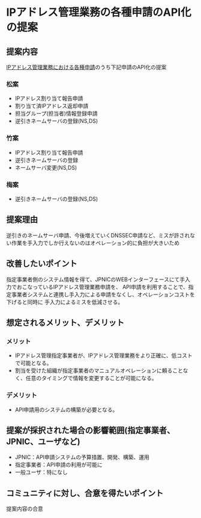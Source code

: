 # IPアドレス管理業務の各種申請のAPI化の提案

## 提案内容
[IPアドレス管理業務における各種申請](https://www.nic.ad.jp/ja/ip/about-regist-admin.html)のうち下記申請のAPI化の提案

### 松案
- IPアドレス割り当て報告申請
- 割り当て済IPアドレス返却申請
- 担当グループ(担当者)情報登録申請
- 逆引きネームサーバの登録(NS,DS)

### 竹案
- IPアドレス割り当て報告申請
- 逆引きネームサーバの登録
- ネームサーバ変更(NS,DS)

### 梅案
- 逆引きネームサーバの登録(NS,DS)

## 提案理由
逆引きのネームサーバ申請、今後増えていくDNSSEC申請など、ミスが許されない作業を手入力でしか行えないのはオペレーション的に負担が大きいため


## 改善したいポイント
指定事業者側のシステム情報を得て、JPNICのWEBインターフェースにて手入力でおこなっているIPアドレス管理業務申請を、
API申請を利用することで、指定事業者システムと連携し手入力による申請をなくし、オペレーションコストを下げると同時に
手入力によるミスを低減させる。

## 想定されるメリット、デメリット

### メリット
- IPアドレス管理指定事業者が、IPアドレス管理業務をより正確に、低コストで可能となる。
- 割当を受けた組織が指定事業者のマニュアルオペレーションに頼ることなく、任意のタイミングで情報を変更することが可能になる。
### デメリット
- API申請用のシステムの構築が必要となる。

## 提案が採択された場合の影響範囲(指定事業者、JPNIC、ユーザなど) 
- JPNIC：API申請システムの予算措置、開発、構築、運用
- 指定事業者：API申請の利用が可能に
- 一般ユーザ：特になし 

## コミュニティに対し、合意を得たいポイント
提案内容の合意

